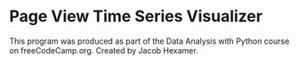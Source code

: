 # Page View Time Series Visualizer

This program was produced as part of the Data Analysis with Python course on freeCodeCamp.org. Created by Jacob Hexamer.
